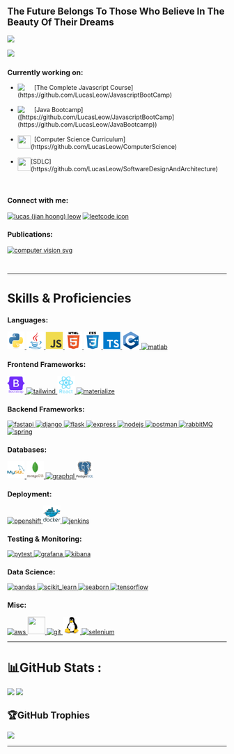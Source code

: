 <h2>The Future Belongs To Those Who Believe In The Beauty Of Their Dreams</h2>
<img height="auto" src="https://raw.githubusercontent.com/HyunCafe/HyunCafe/main/assests/loficity.gif" style="border-radius:50">

[![](https://visitcount.itsvg.in/api?id=LucasLeow&icon=0&color=0)](https://visitcount.itsvg.in)

<h3> Currently working on:</h3>
<ul>
  <li>
    <img align="left" width="30" src="https://www.disenowebwordpress.com/wp-content/uploads/2018/08/animationJS.gif"/> 
    &nbsp; [The Complete Javascript Course](https://github.com/LucasLeow/JavascriptBootCamp)
  </li>
  <br/>
  <li>
    <img align="left" width="30" src="https://www.itprotoday.com/sites/itprotoday.com/files/styles/article_featured_retina/public/java-logo.gif?itok=uRcaI6LK"/> 
    &nbsp; [Java Bootcamp]([https://github.com/LucasLeow/JavascriptBootCamp](https://github.com/LucasLeow/JavaBootcamp))
  </li>
  <br/>
  <li>
    <img align="left" height="30" width="30" src="https://miro.medium.com/v2/resize:fit:1280/1*NjTOZloZTcd4NUPIevicNQ.gif"/> 
    &nbsp; [Computer Science Curriculum](https://github.com/LucasLeow/ComputerScience) 
  </li>
  <br/>
  <li>
    <img align="left" height="30" width="30" src="https://t4.ftcdn.net/jpg/03/85/29/69/360_F_385296927_b9V4skbl94TzxL8AiVAMGdpp9hFeZat0.jpg"/>
    [SDLC](https://github.com/LucasLeow/SoftwareDesignAndArchitecture)
  </li>
</ul>
<br/>
<h3 align="left">Connect with me:</h3>
<p align="left">
<a href="https://www.linkedin.com/in/lucas-l-345205191/" target="_blank"><img align="center" src="https://raw.githubusercontent.com/rahuldkjain/github-profile-readme-generator/master/src/images/icons/Social/linked-in-alt.svg" alt="lucas (jian hoong) leow" height="30" width="40" /></a>
<a href="https://leetcode.com/LucasLeow/" target="_blank"><img align="center" src="https://upload.wikimedia.org/wikipedia/commons/8/8e/LeetCode_Logo_1.png" alt="leetcode icon" height="30" width="40"/></a>
</p>
<h3 align="left">Publications: </h3>
<p align="left">
  <a href="https://www.mdpi.com/2227-7390/12/4/616" target="_blank"><img align="center" src="https://cdn.iconscout.com/icon/premium/png-256-thumb/computer-vision-1524365-1290740.png" alt="computer vision svg" height="40" width="40"/></a>
</p>
<br/>

---

<h1>Skills & Proficiencies</h1>
<span>
  <h3 align="left">Languages:</h3>
  <a href="https://www.python.org" target="_blank" rel="noreferrer"> <img src="https://raw.githubusercontent.com/devicons/devicon/master/icons/python/python-original.svg" alt="python" width="40" height="40"/> </a>
  <a href="https://www.java.com" target="_blank" rel="noreferrer"> <img src="https://raw.githubusercontent.com/devicons/devicon/master/icons/java/java-original.svg" alt="java" width="40" height="40"/> </a>
  <a href="https://developer.mozilla.org/en-US/docs/Web/JavaScript" target="_blank" rel="noreferrer"> <img src="https://raw.githubusercontent.com/devicons/devicon/master/icons/javascript/javascript-original.svg" alt="javascript" width="40" height="40"/> </a>
  <a href="https://www.w3.org/html/" target="_blank" rel="noreferrer"> <img src="https://raw.githubusercontent.com/devicons/devicon/master/icons/html5/html5-original-wordmark.svg" alt="html5" width="40" height="40"/> </a>
  <a href="https://www.w3schools.com/css/" target="_blank" rel="noreferrer"> <img src="https://raw.githubusercontent.com/devicons/devicon/master/icons/css3/css3-original-wordmark.svg" alt="css3" width="40" height="40"/> </a>
  <a href="https://www.typescriptlang.org/" target="_blank" rel="noreferrer"> <img src="https://raw.githubusercontent.com/devicons/devicon/master/icons/typescript/typescript-original.svg" alt="typescript" width="40" height="40"/> </a>
  <a href="https://www.w3schools.com/cpp/" target="_blank" rel="noreferrer"> <img src="https://raw.githubusercontent.com/devicons/devicon/master/icons/cplusplus/cplusplus-original.svg" alt="cplusplus" width="40" height="40"/> </a> 
  <a href="https://www.mathworks.com/" target="_blank" rel="noreferrer"> <img src="https://upload.wikimedia.org/wikipedia/commons/2/21/Matlab_Logo.png" alt="matlab" width="40" height="40"/> </a>

</span>

<span>
  <h3 align="left">Frontend Frameworks:</h3>
  <p align="left">
    <a href="https://getbootstrap.com" target="_blank" rel="noreferrer"> <img src="https://raw.githubusercontent.com/devicons/devicon/master/icons/bootstrap/bootstrap-plain-wordmark.svg" alt="bootstrap" width="40" height="40"/> </a>
    <a href="https://tailwindcss.com/" target="_blank" rel="noreferrer"> <img src="https://www.vectorlogo.zone/logos/tailwindcss/tailwindcss-icon.svg" alt="tailwind" width="40" height="40"/> </a>
    <a href="https://reactjs.org/" target="_blank" rel="noreferrer"> <img src="https://raw.githubusercontent.com/devicons/devicon/master/icons/react/react-original-wordmark.svg" alt="react" width="40" height="40"/> </a>
    <a href="https://materializecss.com/" target="_blank" rel="noreferrer"> <img src="https://raw.githubusercontent.com/prplx/svg-logos/5585531d45d294869c4eaab4d7cf2e9c167710a9/svg/materialize.svg" alt="materialize" width="40" height="40"/> </a>
  </p>
</span>

<section>
  <h3 align="left">Backend Frameworks:</h3>
  <p align="left">
    <a href="https://fastapi.tiangolo.com/" target="_blank" rel="noreferrer"> <img src="https://cdn.worldvectorlogo.com/logos/fastapi.svg" alt="fastapi" width="40" height="40"/> </a>
    <a href="https://www.djangoproject.com/" target="_blank" rel="noreferrer"> <img src="https://cdn.worldvectorlogo.com/logos/django.svg" alt="django" width="40" height="40"/> </a>
    <a href="https://flask.palletsprojects.com/" target="_blank" rel="noreferrer"> <img src="https://www.pngitem.com/pimgs/m/159-1595977_flask-python-logo-hd-png-download.png" alt="flask" width="40" height="40"/> </a>
    <a href="https://expressjs.com" target="_blank" rel="noreferrer"> <img src="https://ajeetchaulagain.com/static/7cb4af597964b0911fe71cb2f8148d64/87351/express-js.png" alt="express" width="40" height="40"/> </a>
    <a href="https://nodejs.org/en" target="_blank" rel="noreferrer"> <img src="https://e7.pngegg.com/pngimages/240/632/png-clipart-deploying-node-js-website-development-javascript-web-application-vue-js-text-rectangle-thumbnail.png" alt="nodejs" width="40" height="40"/> </a>
    <a href="https://postman.com" target="_blank" rel="noreferrer"> <img src="https://www.vectorlogo.zone/logos/getpostman/getpostman-icon.svg" alt="postman" width="40" height="40"/> </a>
    <a href="https://www.rabbitmq.com" target="_blank" rel="noreferrer"> <img src="https://www.vectorlogo.zone/logos/rabbitmq/rabbitmq-icon.svg" alt="rabbitMQ" width="40" height="40"/> </a>
    <a href="https://spring.io/" target="_blank" rel="noreferrer"> <img src="https://www.vectorlogo.zone/logos/springio/springio-icon.svg" alt="spring" width="40" height="40"/> </a>
  </p>
</section>

<section>
  <h3 align="left">Databases:</h3>
  <p align="left">
    <a href="https://www.mysql.com/" target="_blank" rel="noreferrer"> <img src="https://raw.githubusercontent.com/devicons/devicon/master/icons/mysql/mysql-original-wordmark.svg" alt="mysql" width="40" height="40"/> </a>
    <a href="https://www.mongodb.com/" target="_blank" rel="noreferrer"> <img src="https://raw.githubusercontent.com/devicons/devicon/master/icons/mongodb/mongodb-original-wordmark.svg" alt="mongodb" width="40" height="40"/> </a>
    <a href="https://graphql.org" target="_blank" rel="noreferrer"> <img src="https://www.vectorlogo.zone/logos/graphql/graphql-icon.svg" alt="graphql" width="40" height="40"/> </a>
    <a href="https://www.postgresql.org" target="_blank" rel="noreferrer"> <img src="https://raw.githubusercontent.com/devicons/devicon/master/icons/postgresql/postgresql-original-wordmark.svg" alt="postgresql" width="40" height="40"/> </a>
  </p>
</section>

<section>
  <h3 align="left">Deployment:</h3>
  <p align="left">
    <a href="https://www.redhat.com/en/technologies/cloud-computing/openshift" target="_blank" rel="noreferrer"> <img src="https://upload.wikimedia.org/wikipedia/commons/thumb/3/3a/OpenShift-LogoType.svg/1917px-OpenShift-LogoType.svg.png" alt="openshift" width="40" height="40"/> </a>
    <a href="https://www.docker.com/" target="_blank" rel="noreferrer"> <img src="https://raw.githubusercontent.com/devicons/devicon/master/icons/docker/docker-original-wordmark.svg" alt="docker" width="40" height="40"/> </a>
    <a href="https://www.jenkins.io" target="_blank" rel="noreferrer"> <img src="https://www.vectorlogo.zone/logos/jenkins/jenkins-icon.svg" alt="jenkins" width="40" height="40"/> </a>
  </p>
</section>

<section>
  <h3 align="left">Testing & Monitoring:</h3>
  <p align="left">
    <a href="https://docs.pytest.org/en/7.4.x/" target="_blank" rel="noreferrer"> <img src="https://upload.wikimedia.org/wikipedia/commons/b/ba/Pytest_logo.svg" alt="pytest" width="40" height="40"/> </a>
    <a href="https://grafana.com" target="_blank" rel="noreferrer"> <img src="https://www.vectorlogo.zone/logos/grafana/grafana-icon.svg" alt="grafana" width="40" height="40"/> </a>
    <a href="https://www.elastic.co/kibana" target="_blank" rel="noreferrer"> <img src="https://www.vectorlogo.zone/logos/elasticco_kibana/elasticco_kibana-icon.svg" alt="kibana" width="40" height="40"/> </a> <a href="https://www.linux.org/" target="_blank" rel="noreferrer"> </a>
  </p>
</section>

<section>
  <h3 align="left">Data Science:</h3>
  <p align="left">
    <a href="https://pandas.pydata.org/" target="_blank" rel="noreferrer"> <img src="https://geo-python.github.io/site/_images/pandas_logo.png" alt="pandas" width="40" height="40"/> </a>
    <a href="https://scikit-learn.org/" target="_blank" rel="noreferrer"> <img src="https://upload.wikimedia.org/wikipedia/commons/0/05/Scikit_learn_logo_small.svg" alt="scikit_learn" width="40" height="40"/> </a>
     <a href="https://seaborn.pydata.org/" target="_blank" rel="noreferrer"> <img src="https://seaborn.pydata.org/_images/logo-mark-lightbg.svg" alt="seaborn" width="40" height="40"/> </a>
     <a href="https://www.tensorflow.org" target="_blank" rel="noreferrer"> <img src="https://www.vectorlogo.zone/logos/tensorflow/tensorflow-icon.svg" alt="tensorflow" width="40" height="40"/> </a>
  </p>
</section>

<section>
  <h3 align="left">Misc:</h3>
  <p align="left">
    <a href="https://aws.amazon.com" target="_blank" rel="noreferrer"> <img src="https://static-00.iconduck.com/assets.00/general-awscloud-icon-512x512-tq2r4lgg.png" alt="aws" width="40" height="40"/> </a>
    <a href="https://www.gnu.org/software/bash/" target="_blank" rel="noreferrer"> <img src="https://mint.westdri.ca/bash/img/logo_bash.png" width="40" height="40"/> </a>
    <a href="https://git-scm.com/" target="_blank" rel="noreferrer"> <img src="https://www.vectorlogo.zone/logos/git-scm/git-scm-icon.svg" alt="git" width="40" height="40"/> </a>
    <a href="https://www.linux.org/pages/download/" target="_blank" rel="noreferrer"> <img src="https://raw.githubusercontent.com/devicons/devicon/master/icons/linux/linux-original.svg" alt="linux" width="40" height="40"/> </a>
    <a href="https://www.selenium.dev/" target="_blank" rel="noreferrer"> <img src="https://upload.wikimedia.org/wikipedia/commons/thumb/d/d5/Selenium_Logo.png/220px-Selenium_Logo.png" alt="selenium" width="40" height="40"/> </a>
  </p>
</section>

---

# 📊GitHub Stats :
![](https://github-readme-streak-stats.herokuapp.com/?user=LucasLeow&theme=radical&hide_border=true)
![](https://github-readme-stats.vercel.app/api/top-langs/?username=LucasLeow&theme=radical&hide_border=true&include_all_commits=true&count_private=true&layout=compact)


## 🏆GitHub Trophies
![](https://github-trophies.vercel.app/?username=LucasLeow&theme=onestar&no-frame=true&no-bg=false&margin-w=4)

---


